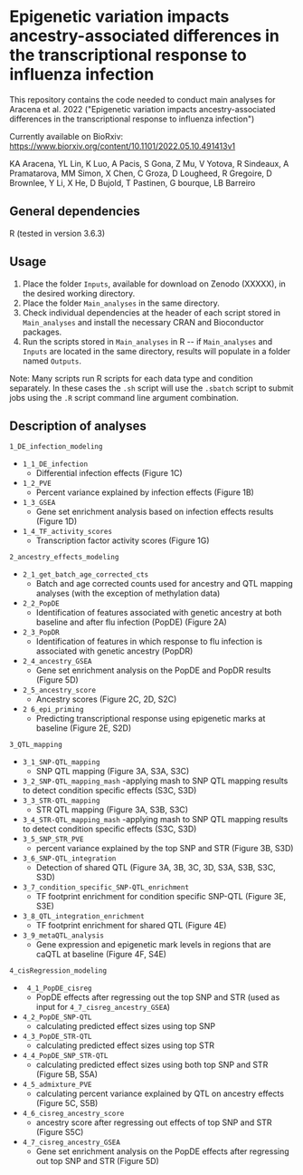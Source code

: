 # Epigenetic variation impacts ancestry-associated differences in the transcriptional response to influenza infection 

This repository contains the code needed to conduct main analyses for Aracena et al. 2022 ("Epigenetic variation impacts ancestry-associated differences in the transcriptional response to influenza infection")

Currently available on BioRxiv: https://www.biorxiv.org/content/10.1101/2022.05.10.491413v1

KA Aracena, YL Lin, K Luo, A Pacis, S Gona, Z Mu, V Yotova, R Sindeaux, A Pramatarova, MM Simon, X Chen, C Groza, D Lougheed, R Gregoire, D Brownlee, Y Li, X He, D Bujold, T Pastinen, G bourque, LB Barreiro


## General dependencies
R (tested in version 3.6.3)

## Usage
1. Place the folder `Inputs`, available for download on Zenodo (XXXXX), in the desired working directory.
2. Place the folder `Main_analyses` in the same directory. 
3. Check individual dependencies at the header of each script stored in `Main_analyses` and install the necessary CRAN and Bioconductor packages.
4. Run the scripts stored in `Main_analyses` in R -- if  `Main_analyses` and `Inputs` are located in the same directory, results will populate in a folder named `Outputs`.

Note: Many scripts run R scripts for each data type and condition separately. In these cases the `.sh` script will use the `.sbatch` script to submit jobs using the `.R` script command line argument combination.

## Description of analyses 

`1_DE_infection_modeling`
- `1_1_DE_infection`
	- Differential infection effects (Figure 1C)
- `1_2_PVE`
	- Percent variance explained by infection effects (Figure 1B)
- `1_3_GSEA`
	- Gene set enrichment analysis based on infection effects results (Figure 1D)
- `1_4_TF_activity_scores`
	- Transcription factor activity scores (Figure 1G)


`2_ancestry_effects_modeling`
- `2_1_get_batch_age_corrected_cts`
	- Batch and age corrected counts used for ancestry and QTL mapping analyses (with the exception of methylation data)
- `2_2_PopDE`
	- Identification of features associated with genetic ancestry at both baseline and after flu infection (PopDE) (Figure 2A)
- `2_3_PopDR`
	- Identification of features in which response to flu infection is associated with genetic ancestry (PopDR)  
- `2_4_ancestry_GSEA`
	- Gene set enrichment analysis on the PopDE and PopDR results (Figure 5D)
- `2_5_ancestry_score` 
	- Ancestry scores (Figure 2C, 2D, S2C)
- `2 6_epi_priming`
	- Predicting transcriptional response using epigenetic marks at baseline (Figure 2E, S2D)

`3_QTL_mapping`

- `3_1_SNP-QTL_mapping`
	- SNP QTL mapping (Figure 3A, S3A, S3C)
- `3_2_SNP-QTL_mapping_mash`
	-applying mash to SNP QTL mapping results to detect condition specific effects (S3C, S3D)
- `3_3_STR-QTL_mapping`
	- STR QTL mapping (Figure 3A, S3B, S3C)
- `3_4_STR-QTL_mapping_mash`
	-applying mash to SNP QTL mapping results to detect condition specific effects (S3C, S3D)
- `3_5_SNP_STR_PVE`
	- percent variance explained by the top SNP and STR (Figure 3B, S3D)
- `3_6_SNP-QTL_integration`
	- Detection of shared QTL (Figure 3A, 3B, 3C, 3D, S3A, S3B, S3C, S3D)
- `3_7_condition_specific_SNP-QTL_enrichment`
	- TF footprint enrichment for condition specific SNP-QTL (Figure 3E, S3E)
- `3_8_QTL_integration_enrichment`
	- TF footprint enrichment for shared QTL (Figure 4E)
- `3_9_metaQTL_analysis`
	- Gene expression and epigenetic mark levels in regions that are caQTL at baseline (Figure 4F, S4E)


`4_cisRegression_modeling`
- ` 4_1_PopDE_cisreg`
	- PopDE effects after regressing out the top SNP and STR (used as input for `4_7_cisreg_ancestry_GSEA`)
- `4_2_PopDE_SNP-QTL`
	- calculating predicted effect sizes using top SNP
- `4_3_PopDE_STR-QTL`
	- calculating predicted effect sizes using top STR 
- `4_4_PopDE_SNP_STR-QTL`
	- calculating predicted effect sizes using both top SNP and STR (Figure 5B, S5A)
- `4_5_admixture_PVE`
	- calculating percent variance explained by QTL on ancestry effects (Figure 5C, S5B)
- `4_6_cisreg_ancestry_score`
	- ancestry score after regressing out effects of top SNP and STR (Figure S5C)
- `4_7_cisreg_ancestry_GSEA`
	- Gene set enrichment analysis on the PopDE effects after regressing out top SNP and STR (Figure 5D)
